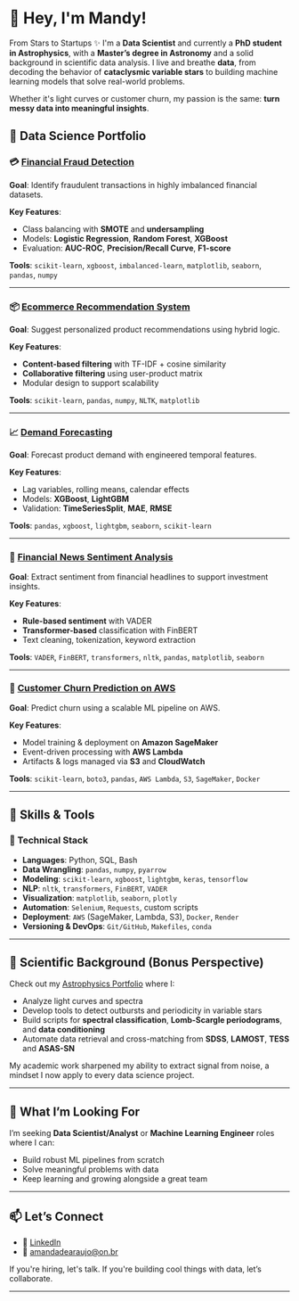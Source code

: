 # 🌌 Hey, I'm Mandy!
From Stars to Startups ✨
I'm a **Data Scientist** and currently a **PhD student in Astrophysics**, with a **Master’s degree in Astronomy** and a solid background in scientific data analysis. 
I live and breathe **data**, from decoding the behavior of **cataclysmic variable stars** to building machine learning models that solve real-world problems.

Whether it's light curves or customer churn, my passion is the same: **turn messy data into meaningful insights**.



## 🚀 Data Science Portfolio

### 💳 [Financial Fraud Detection](https://github.com/astromandy/Financial-Fraud-Detection-Project)
**Goal**: Identify fraudulent transactions in highly imbalanced financial datasets.

**Key Features**:
- Class balancing with **SMOTE** and **undersampling**
- Models: **Logistic Regression**, **Random Forest**, **XGBoost**
- Evaluation: **AUC-ROC**, **Precision/Recall Curve**, **F1-score**

**Tools**: `scikit-learn`, `xgboost`, `imbalanced-learn`, `matplotlib`, `seaborn`, `pandas`, `numpy`

---

### 📦 [Ecommerce Recommendation System](https://github.com/astromandy/Ecommerce-Recommendation-System)
**Goal**: Suggest personalized product recommendations using hybrid logic.

**Key Features**:
- **Content-based filtering** with TF-IDF + cosine similarity
- **Collaborative filtering** using user-product matrix
- Modular design to support scalability

**Tools**: `scikit-learn`, `pandas`, `numpy`, `NLTK`, `matplotlib`

---

### 📈 [Demand Forecasting](https://github.com/astromandy/Demand-Forecasting-Project)
**Goal**: Forecast product demand with engineered temporal features.

**Key Features**:
- Lag variables, rolling means, calendar effects
- Models: **XGBoost**, **LightGBM**
- Validation: **TimeSeriesSplit**, **MAE**, **RMSE**

**Tools**: `pandas`, `xgboost`, `lightgbm`, `seaborn`, `scikit-learn`

---

### 📰 [Financial News Sentiment Analysis](https://github.com/astromandy/Financial-News-Sentiment-Analysis)
**Goal**: Extract sentiment from financial headlines to support investment insights.

**Key Features**:
- **Rule-based sentiment** with VADER
- **Transformer-based** classification with FinBERT
- Text cleaning, tokenization, keyword extraction

**Tools**: `VADER`, `FinBERT`, `transformers`, `nltk`, `pandas`, `matplotlib`, `seaborn`

---

### 🔁 [Customer Churn Prediction on AWS](https://github.com/astromandy/Customer-Churn-AWS)
**Goal**: Predict churn using a scalable ML pipeline on AWS.

**Key Features**:
- Model training & deployment on **Amazon SageMaker**
- Event-driven processing with **AWS Lambda**
- Artifacts & logs managed via **S3** and **CloudWatch**

**Tools**: `scikit-learn`, `boto3`, `pandas`, `AWS Lambda`, `S3`, `SageMaker`, `Docker`

---

## 🧠 Skills & Tools

### 🔧 Technical Stack

- **Languages**: Python, SQL, Bash
- **Data Wrangling**: `pandas`, `numpy`, `pyarrow`
- **Modeling**: `scikit-learn`, `xgboost`, `lightgbm`, `keras`, `tensorflow`
- **NLP**: `nltk`, `transformers`, `FinBERT`, `VADER`
- **Visualization**: `matplotlib`, `seaborn`, `plotly`
- **Automation**: `Selenium`, `Requests`, custom scripts
- **Deployment**: `AWS` (SageMaker, Lambda, S3), `Docker`, `Render`
- **Versioning & DevOps**: `Git/GitHub`, `Makefiles`, `conda`

---

## 🔬 Scientific Background (Bonus Perspective)

Check out my [Astrophysics Portfolio](https://github.com/astromandy/Astrophysics-Portfolio) where I:

- Analyze light curves and spectra
- Develop tools to detect outbursts and periodicity in variable stars
- Build scripts for **spectral classification**, **Lomb-Scargle periodograms**, and **data conditioning**
- Automate data retrieval and cross-matching from **SDSS**, **LAMOST**, **TESS** and **ASAS-SN**

My academic work sharpened my ability to extract signal from noise, a mindset I now apply to every data science project.

---

## 🎯 What I’m Looking For

I’m seeking **Data Scientist/Analyst** or **Machine Learning Engineer** roles where I can:
- Build robust ML pipelines from scratch  
- Solve meaningful problems with data  
- Keep learning and growing alongside a great team

---

## 📫 Let’s Connect

- 💼 [LinkedIn](https://www.linkedin.com/in/amanda-silva-de-araujo-a8660635a/)
- 📧 amandadearaujo@on.br

If you're hiring, let's talk. If you're building cool things with data, let’s collaborate.

---

